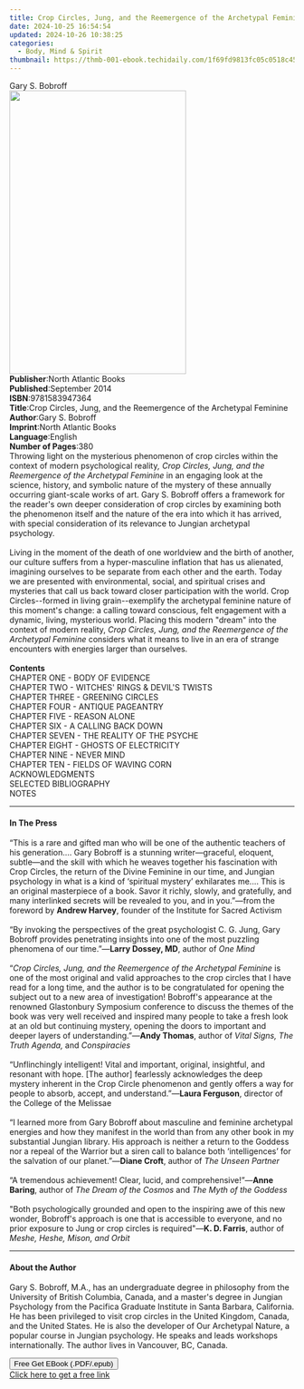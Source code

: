 ```yaml
---
title: Crop Circles, Jung, and the Reemergence of the Archetypal Feminine | Free Book
date: 2024-10-25 16:54:54
updated: 2024-10-26 10:38:25
categories:
  - Body, Mind & Spirit
thumbnail: https://thmb-001-ebook.techidaily.com/1f69fd9813fc05c0518c45c01a86fe828a72e18114eabcf5d0873ef3ffcd5400.jpg
---
```

<main id="book-container">
  <div class="flex flex-col">
    <div class="book-brief flex-1 py-6 px-4 sm:p-6 md:py-10 md:px-8">
      <!-- brief-->
      <div class="book-brief-main">Gary S. Bobroff</div>
    </div>
    <div
      class="book-meta-info flex-1 grid gap-4 col-start-1 col-end-3 row-start-1 sm:mb-6 sm:grid-cols-4 lg:gap-6 lg:col-start-2 lg:row-end-6 lg:row-span-6 lg:mb-0"
    >
      <div
        class="book-meta-info-left place-content-center mt-4 p-4 text-sm leading-6 col-start-2 col-span-2 dark:text-slate-400"
      >
        <img
          class="w-full h-500 object-cover rounded-lg sm:h-255 sm:col-span-2 lg:col-span-full"
          src="https://img-001-ebook.techidaily.com/235a733939a4952e2c70fe77bb18bc53c5110d375573be6a8a9daccf18f551f2.jpg"
          alt=""
          width="312"
          height="500"
        />
      </div>
      <div
        class="book-meta-info-right mt-2 col-start-1 row-start-2 col-span-3 self-center"
      >
        <!-- meta data  -->
        <div class="flex flex-col px-4 md:px-8">
          <div class="flex-1">
            <strong>Publisher</strong>:<span class="px-2"
              >North Atlantic Books</span
            >
          </div>
          <div class="flex-1">
            <strong>Published</strong>:<span class="px-2">September 2014</span>
          </div>
          <div class="flex-1">
            <strong>ISBN</strong>:<span class="px-2">9781583947364</span>
          </div>
          <div class="flex-1">
            <strong>Title</strong>:<span class="px-2"
              >Crop Circles, Jung, and the Reemergence of the Archetypal
              Feminine</span
            >
          </div>
          <div class="flex-1">
            <strong>Author</strong>:<span class="px-2">Gary S. Bobroff</span>
          </div>
          <div class="flex-1">
            <strong>Imprint</strong>:<span class="px-2"
              >North Atlantic Books</span
            >
          </div>
          <div class="flex-1">
            <strong>Language</strong>:<span class="px-2">English</span>
          </div>
          <div class="flex-1">
            <strong>Number of Pages</strong>:<span class="px-2">380</span>
          </div>
        </div>
      </div>
    </div>
    <div class="book-description flex-1 py-6 px-4 sm:p-6 md:py-10 md:px-8">
      <div class="book-description-main">
        <div accordion-content="" id="description">
          Throwing light on the mysterious phenomenon of crop circles within the
          context of modern psychological reality<i
            >, Crop Circles, Jung, and the Reemergence of the Archetypal
            Feminine</i
          >
          in an engaging look at the science, history, and symbolic nature of
          the mystery of these annually occurring giant-scale works of art. Gary
          S. Bobroff offers a framework for the reader's own deeper
          consideration of crop circles by examining both the phenomenon itself
          and the nature of the era into which it has arrived, with special
          consideration of its relevance to Jungian archetypal psychology.<br /><br />Living
          in the moment of the death of one worldview and the birth of another,
          our culture suffers from a hyper-masculine inflation that has us
          alienated, imagining ourselves to be separate from each other and the
          earth. Today we are presented with environmental, social, and
          spiritual crises and mysteries that call us back toward closer
          participation with the world. Crop Circles--formed in living
          grain--exemplify the archetypal feminine nature of this moment's
          change: a calling toward conscious, felt engagement with a dynamic,
          living, mysterious world. Placing this modern "dream" into the context
          of modern reality,
          <i
            >Crop Circles, Jung, and the Reemergence of the Archetypal
            Feminine</i
          >
          considers what it means to live in an era of strange encounters with
          energies larger than ourselves.<br /><br /><b>Contents</b
          ><br />CHAPTER ONE - BODY OF EVIDENCE<br />CHAPTER TWO - WITCHES'
          RINGS &amp; DEVIL'S TWISTS<br />CHAPTER THREE - GREENING CIRCLES<br />CHAPTER
          FOUR - ANTIQUE PAGEANTRY<br />CHAPTER FIVE - REASON ALONE<br />CHAPTER
          SIX - A CALLING BACK DOWN<br />CHAPTER SEVEN - THE REALITY OF THE
          PSYCHE<br />CHAPTER EIGHT - GHOSTS OF ELECTRICITY<br />CHAPTER NINE -
          NEVER MIND<br />CHAPTER TEN - FIELDS OF WAVING CORN<br />ACKNOWLEDGMENTS<br />SELECTED
          BIBLIOGRAPHY<br />NOTES
        </div>
        <div class="accordion-fader"></div>
      </div>
    </div>
    <div class="book-excerpts flex-1 py-6 px-4 sm:p-6 md:py-10 md:px-8">
      <!-- excerpts-->
      <div class="book-excerpts-main">
        <hr />
        <h4 class="placeholder placeholder-heading">
          <span>In The Press</span>
        </h4>
        <p>
          “This is a rare and gifted man who will be one of the authentic
          teachers of his generation.… Gary Bobroff is a stunning
          writer—graceful, eloquent, subtle—and the skill with which he weaves
          together his fascination with Crop Circles, the return of the Divine
          Feminine in our time, and Jungian psychology in what is a kind of
          ‘spiritual mystery’ exhilarates me.… This is an original masterpiece
          of a book. Savor it richly, slowly, and gratefully, and many
          interlinked secrets will be revealed to you, and in you.”—from the
          foreword by <b>Andrew Harvey</b>, founder of the Institute for Sacred
          Activism<br /><br />
          “By invoking the perspectives of the great psychologist C. G. Jung,
          Gary Bobroff provides penetrating insights into one of the most
          puzzling phenomena of our time.”—<b>Larry Dossey, MD</b>, author of
          <i>One Mind<br /></i><br />
          “<i
            >Crop Circles, Jung, and the Reemergence of the Archetypal
            Feminine</i
          >
          is one of the most original and valid approaches to the crop circles
          that I have read for a long time, and the author is to be
          congratulated for opening the subject out to a new area of
          investigation! Bobroff's appearance at the renowned Glastonbury
          Symposium conference to discuss the themes of the book was very well
          received and inspired many people to take a fresh look at an old but
          continuing mystery, opening the doors to important and deeper layers
          of understanding.”—<b>Andy Thomas</b>, author of
          <i>Vital Signs, The Truth Agenda, </i>and <i>Conspiracies<br /></i
          ><br />
          “Unflinchingly intelligent! Vital and important, original, insightful,
          and resonant with hope. [The author] fearlessly acknowledges the deep
          mystery inherent in the Crop Circle phenomenon and gently offers a way
          for people to absorb, accept, and understand.”—<b>Laura Ferguson</b>,
          director of the&nbsp;College of the Melissae<br /><br />
          “I learned more from&nbsp;Gary Bobroff&nbsp;about masculine and
          feminine archetypal energies and how they manifest in the world than
          from any other book in my substantial Jungian library. His approach is
          neither a return to the Goddess nor a repeal of the Warrior but a
          siren call to balance both ‘intelligences’ for the salvation of our
          planet.”—<b>Diane Croft</b>, author of&nbsp;<i
            >The Unseen Partner<br /></i
          ><br />
          “A tremendous achievement! Clear, lucid, and comprehensive!”—<b
            >Anne Baring</b
          >, author of <i>The Dream of the Cosmos </i>and<i
            >&nbsp;The Myth of the Goddess<br /></i
          ><br />"Both psychologically grounded and open to the inspiring awe of
          this new wonder, Bobroff's approach is one that is accessible to
          everyone, and no prior exposure to Jung or crop circles is
          required"—<b>K. D. Farris</b>, author of<i>
            Meshe, Heshe, Mison, and Orbit</i
          >
        </p>
      </div>
    </div>
    <div class="book-about-author flex-1 py-6 px-4 sm:p-6 md:py-10 md:px-8">
      <!-- about author-->
      <div class="book-main-author-main">
        <hr />
        <h4 class="placeholder placeholder-heading">
          <span>About the Author</span>
        </h4>
        <p>
          Gary S. Bobroff, M.A., has an undergraduate degree in philosophy from
          the University of British Columbia, Canada, and a master's degree in
          Jungian Psychology from the Pacifica Graduate Institute in Santa
          Barbara, California. He has been privileged to visit crop circles in
          the United Kingdom, Canada, and the United States. He is also the
          developer of Our Archetypal Nature, a popular course in Jungian
          psychology. He speaks and leads workshops internationally. The author
          lives in Vancouver, BC, Canada.
        </p>
      </div>
    </div>
    <div class="book-free-get flex-1 py-6 px-4 sm:p-6 md:py-10 md:px-8">
      <button
        id="btn-free-get"
        class="bg-blue-500 hover:bg-blue-700 text-white font-bold py-2 px-4 rounded"
      >
        Free Get EBook (.PDF/.epub)
      </button>
      <div id="countdown-display" class="px-2 text-lg mt-2"></div>
      <a
        id="free-link"
        class="hidden bg-blue-500 hover:bg-blue-700 text-white font-bold py-2 px-4 rounded"
        href="https://www.ebooks.com/en-us/book/1638133/crop-circles-jung-and-the-reemergence-of-the-archetypal-feminine/gary-s-bobroff/"
        target="_blank"
        >Click here to get a free link</a
      >
    </div>
    <script>
      let countdownTime = 0;
      let countdownInterval = null;
      document
        .getElementById('btn-free-get')
        .addEventListener('click', startCountdown);
      function startCountdown() {
        countdownTime = new Date().getTime() + 60000 * 3;
        countdownInterval = setInterval(updateCountdown, 1000);
        document.getElementById('btn-free-get').disabled = true;
        document
          .getElementById('btn-free-get')
          .classList.add('bg-gray-500', 'cursor-not-allowed');
      }
      function updateCountdown() {
        let currentTime = new Date().getTime();
        let timeLeft = countdownTime - currentTime;
        let secondsLeft = Math.floor(timeLeft / 1000);
        document.getElementById('countdown-display').innerHTML =
          `Remaining time: ${secondsLeft} seconds.`;
        if (secondsLeft <= 0) {
          clearInterval(countdownInterval);
          document.getElementById('btn-free-get').classList.add('hidden');
          document.getElementById('free-link').classList.remove('hidden');
          document.getElementById('countdown-display').innerHTML = '';
        }
      }
    </script>
  </div>
</main>
